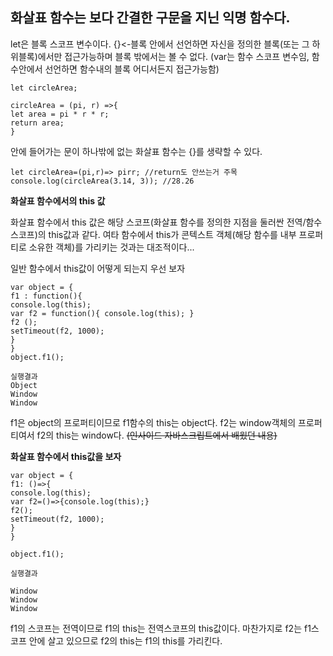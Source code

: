 화살표 함수는 보다 간결한 구문을 지닌 익명 함수다.
------

let은 블록 스코프 변수이다. {}<-블록 안에서 선언하면 자신을 정의한 블록(또는 그 하위블록)에서만 접근가능하며 블록 밖에서는 볼 수 없다. (var는 함수 스코프 변수임, 함수안에서 선언하면 함수내의 블록 어디서든지 접근가능함)



```
let circleArea;

circleArea = (pi, r) =>{
let area = pi * r * r;
return area;
}
```

안에 들어가는 문이 하나밖에 없는 화살표 함수는 {}를 생략할 수 있다.
```
let circleArea=(pi,r)=> pirr; //return도 안쓰는거 주목
console.log(circleArea(3.14, 3)); //28.26
```


**화살표 함수에서의 this 값**

화살표 함수에서 this 값은 해당 스코프(화살표 함수를 정의한 지점을 둘러싼 전역/함수스코프)의 this값과 같다. 여타 함수에서 this가 콘텍스트 객체(해당 함수를 내부 프로퍼티로 소유한 객체)를 가리키는 것과는 대조적이다...


일반 함수에서 this값이 어떻게 되는지 우선 보자
```
var object = {
f1 : function(){
console.log(this);
var f2 = function(){ console.log(this); }
f2 ();
setTimeout(f2, 1000);
}
}
object.f1();
```
```
실행결과
Object
Window
Window
```
f1은 object의 프로퍼티이므로 f1함수의 this는 object다. f2는 window객체의 프로퍼티여서 f2의 this는 window다. ~~(인사이드 자바스크립트에서 배웠던 내용)~~



**화살표 함수에서 this값을 보자**
```
var object = {
f1: ()=>{
console.log(this);
var f2=()=>{console.log(this);}
f2();
setTimeout(f2, 1000);
}
}

object.f1();
```
```
실행결과

Window
Window
Window
```

f1의 스코프는 전역이므로 f1의 this는 전역스코프의 this값이다. 마찬가지로 f2는 f1스코프 안에 살고 있으므로 f2의 this는 f1의 this를 가리킨다.